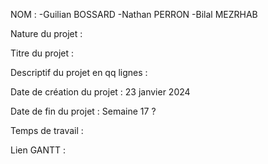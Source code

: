 NOM : 
	-Guilian BOSSARD
	-Nathan PERRON
	-Bilal MEZRHAB

Nature du projet : 



Titre du projet :



Descriptif du projet en qq lignes :



Date de création du projet :
	23 janvier 2024




Date de fin du projet :
	Semaine 17 ?
 
 
 
Temps de travail :




Lien GANTT : 
	

